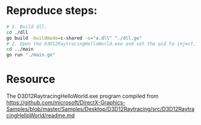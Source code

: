 # Reproduce steps:
```sh
# 1. Build dll.
cd ./dll
go build -buildmode=c-shared -o="a.dll" "./dll.go"
# 2. Open the D3D12RaytracingHelloWorld.exe and set the pid to inject.
cd ../main
go run "./main.go"
```

# Resource
The D3D12RaytracingHelloWorld.exe program compiled from https://github.com/microsoft/DirectX-Graphics-Samples/blob/master/Samples/Desktop/D3D12Raytracing/src/D3D12RaytracingHelloWorld/readme.md